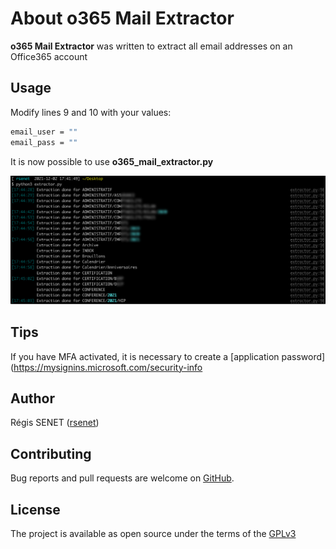 # About o365 Mail Extractor

**o365 Mail Extractor** was written to extract all email addresses on an Office365 account

## Usage

Modify lines 9 and 10 with your values:

```bash
email_user = ""
email_pass = ""
```

It is now possible to use **o365\_mail\_extractor.py**

![alt text](screen.png "o365 Mail Extractor")


## Tips

If you have MFA activated, it is necessary to create a [application password](https://mysignins.microsoft.com/security-info



## Author

Régis SENET ([rsenet](https://github.com/rsenet))


## Contributing

Bug reports and pull requests are welcome on [GitHub](https://github.com/rsenet/o365_mail_extractor).

## License

The project is available as open source under the terms of the [GPLv3](https://www.gnu.org/licenses/quick-guide-gplv3.en.html)
